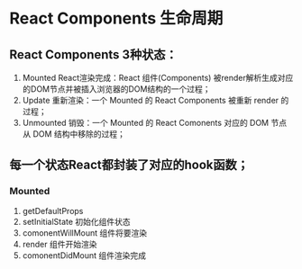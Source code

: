 # React Components 生命周期
## React Components 3种状态：
1. Mounted React渲染完成：React 组件(Components) 被render解析生成对应的DOM节点并被插入浏览器的DOM结构的一个过程；
2. Update 重新渲染：一个 Mounted 的 React Components 被重新 render 的过程；
3. Unmounted 销毁：一个 Mounted 的 React Comonents 对应的 DOM 节点 从 DOM 结构中移除的过程；
## 每一个状态React都封装了对应的hook函数；
### Mounted
1. getDefaultProps
1. setInitialState 初始化组件状态
2. comonentWillMount 组件将要渲染
3. render 组件开始渲染
4. comonentDidMount 组件渲染完成
